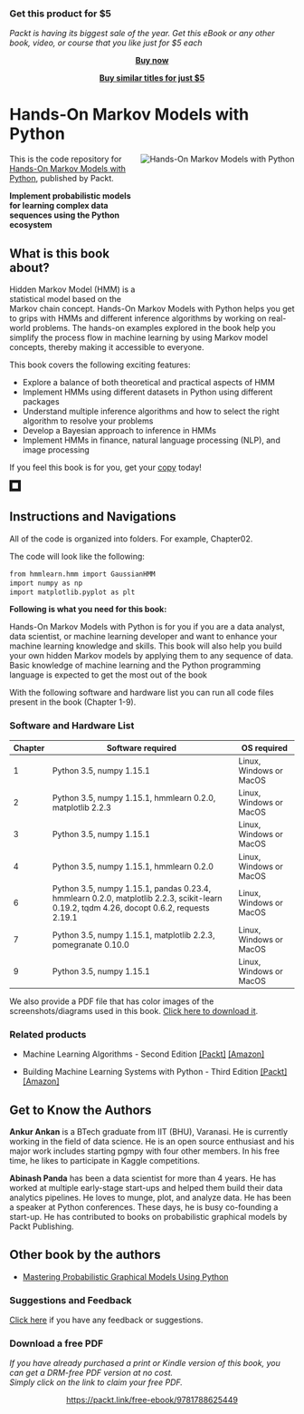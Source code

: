 
### Get this product for $5

<i>Packt is having its biggest sale of the year. Get this eBook or any other book, video, or course that you like just for $5 each</i>


<b><p align='center'>[Buy now](https://packt.link/9781788625449)</p></b>


<b><p align='center'>[Buy similar titles for just $5](https://subscription.packtpub.com/search)</p></b>


# Hands-On Markov Models with Python

<a href="https://www.packtpub.com/big-data-and-business-intelligence/hands-markov-models-python?utm_source=github&utm_medium=repository&utm_campaign=9781788625449"><img src="https://d255esdrn735hr.cloudfront.net/sites/default/files/imagecache/ppv4_main_book_cover/9781788625449.png" alt="Hands-On Markov Models with Python" height="256px" align="right"></a>

This is the code repository for [Hands-On Markov Models with Python](https://www.packtpub.com/big-data-and-business-intelligence/hands-markov-models-python?utm_source=github&utm_medium=repository&utm_campaign=9781788625449), published by Packt.

**Implement probabilistic models for learning complex data sequences using the Python ecosystem**

## What is this book about?

Hidden Markov Model (HMM) is a statistical model based on the Markov chain concept. Hands-On Markov Models with Python helps you get to grips with HMMs and different inference algorithms by working on real-world problems. The hands-on examples explored in the book help you simplify the process flow in machine learning by using Markov model concepts, thereby making it accessible to everyone.

This book covers the following exciting features:
* Explore a balance of both theoretical and practical aspects of HMM
* Implement HMMs using different datasets in Python using different packages
* Understand multiple inference algorithms and how to select the right algorithm to resolve your problems
* Develop a Bayesian approach to inference in HMMs
* Implement HMMs in finance, natural language processing (NLP), and image processing

If you feel this book is for you, get your [copy](https://www.amazon.com/dp/1788625447) today!

<a href="https://www.packtpub.com/?utm_source=github&utm_medium=banner&utm_campaign=GitHubBanner"><img src="https://raw.githubusercontent.com/PacktPublishing/GitHub/master/GitHub.png" 
alt="https://www.packtpub.com/" border="5" /></a>


## Instructions and Navigations
All of the code is organized into folders. For example, Chapter02.

The code will look like the following:
```
from hmmlearn.hmm import GaussianHMM
import numpy as np
import matplotlib.pyplot as plt

```

**Following is what you need for this book:**

Hands-On Markov Models with Python is for you if you are a data analyst, data scientist, or machine learning developer and want to enhance your machine learning knowledge and skills. This book will also help you build your own hidden Markov models by applying them to any sequence of data.
Basic knowledge of machine learning and the Python programming language is expected to get the most out of the book

With the following software and hardware list you can run all code files present in the book (Chapter 1-9).

### Software and Hardware List

| Chapter  | Software required                   | OS required                        |
| -------- | ------------------------------------| -----------------------------------|
| 1        | Python 3.5, numpy 1.15.1                     | Linux, Windows or MacOS |
| 2        | Python 3.5, numpy 1.15.1, hmmlearn 0.2.0, matplotlib 2.2.3            |Linux, Windows or MacOS |
| 3        | Python 3.5, numpy 1.15.1           | Linux, Windows or MacOS |
| 4        | Python 3.5, numpy 1.15.1, hmmlearn 0.2.0           |Linux, Windows or MacOS |
|6       |Python 3.5, numpy 1.15.1, pandas 0.23.4, hmmlearn 0.2.0, matplotlib 2.2.3, scikit-learn 0.19.2, tqdm 4.26, docopt 0.6.2, requests 2.19.1           | Linux, Windows or MacOS |
| 7        | Python 3.5, numpy 1.15.1, matplotlib 2.2.3, pomegranate 0.10.0           |Linux, Windows or MacOS |
| 9        | Python 3.5, numpy 1.15.1            |Linux, Windows or MacOS |



We also provide a PDF file that has color images of the screenshots/diagrams used in this book. [Click here to download it](https://www.packtpub.com/sites/default/files/downloads/9781788625449_ColorImages.pdf).


### Related products <Other books you may enjoy>
* Machine Learning Algorithms - Second Edition [[Packt]](https://www.packtpub.com/big-data-and-business-intelligence/machine-learning-algorithms-second-edition?utm_source=github&utm_medium=repository&utm_campaign=9781789347999) [[Amazon]](https://www.amazon.com/dp/1789347998)

* Building Machine Learning Systems with Python - Third Edition [[Packt]](https://www.packtpub.com/big-data-and-business-intelligence/building-machine-learning-systems-python-third-edition?utm_source=github&utm_medium=repository&utm_campaign=9781788623223) [[Amazon]](https://www.amazon.com/dp/1788623223)

## Get to Know the Authors
**Ankur Ankan** is a BTech graduate from IIT (BHU), Varanasi. He is currently working in
the field of data science. He is an open source enthusiast and his major work includes
starting pgmpy with four other members. In his free time, he likes to participate in Kaggle
competitions.

**Abinash Panda** has been a data scientist for more than 4 years. He has worked at multiple
early-stage start-ups and helped them build their data analytics pipelines. He loves to
munge, plot, and analyze data. He has been a speaker at Python conferences. These days,
he is busy co-founding a start-up. He has contributed to books on probabilistic graphical
models by Packt Publishing.


## Other book by the authors
* [Mastering Probabilistic Graphical Models Using Python](https://www.packtpub.com/big-data-and-business-intelligence/mastering-probabilistic-graphical-models-using-python?utm_source=github&utm_medium=repository&utm_campaign=9781784394684)

### Suggestions and Feedback
[Click here](https://docs.google.com/forms/d/e/1FAIpQLSdy7dATC6QmEL81FIUuymZ0Wy9vH1jHkvpY57OiMeKGqib_Ow/viewform) if you have any feedback or suggestions.
### Download a free PDF

 <i>If you have already purchased a print or Kindle version of this book, you can get a DRM-free PDF version at no cost.<br>Simply click on the link to claim your free PDF.</i>
<p align="center"> <a href="https://packt.link/free-ebook/9781788625449">https://packt.link/free-ebook/9781788625449 </a> </p>
